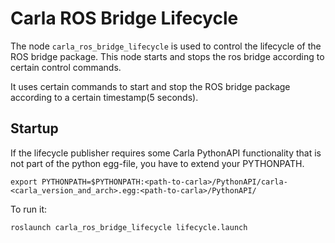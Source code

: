 # Carla ROS Bridge Lifecycle

The node `carla_ros_bridge_lifecycle` is used to control the lifecycle of the ROS bridge package.
This node starts and stops the ros bridge according to certain control commands.

It uses certain commands to start and stop the ROS bridge package according to a certain timestamp(5 seconds).

## Startup

If the lifecycle publisher requires some Carla PythonAPI functionality that is not part of the python egg-file, you
have to extend your PYTHONPATH.

    export PYTHONPATH=$PYTHONPATH:<path-to-carla>/PythonAPI/carla-<carla_version_and_arch>.egg:<path-to-carla>/PythonAPI/

To run it:

    roslaunch carla_ros_bridge_lifecycle lifecycle.launch


